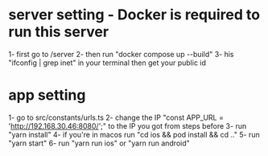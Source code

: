 # server setting - Docker is required to run this server

1- first go to /server
2- then run "docker compose up --build"
3- his "ifconfig | grep inet" in your terminal then get your public id

# app setting 

1- go to src/constants/urls.ts
2- change the IP "const APP_URL = 'http://192.168.30.46:8080/';" to the IP you got from steps before
3- run "yarn install"
4- if you're in macos run "cd ios && pod install && cd .."
5- run "yarn start"
6- run "yarn run ios" or "yarn run android"
